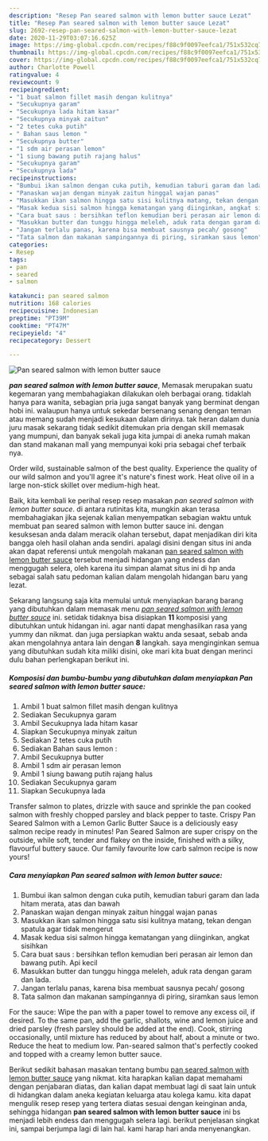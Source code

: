 ```yaml
---
description: "Resep Pan seared salmon with lemon butter sauce Lezat"
title: "Resep Pan seared salmon with lemon butter sauce Lezat"
slug: 2692-resep-pan-seared-salmon-with-lemon-butter-sauce-lezat
date: 2020-11-29T03:07:16.625Z
image: https://img-global.cpcdn.com/recipes/f88c9f0097eefca1/751x532cq70/pan-seared-salmon-with-lemon-butter-sauce-foto-resep-utama.jpg
thumbnail: https://img-global.cpcdn.com/recipes/f88c9f0097eefca1/751x532cq70/pan-seared-salmon-with-lemon-butter-sauce-foto-resep-utama.jpg
cover: https://img-global.cpcdn.com/recipes/f88c9f0097eefca1/751x532cq70/pan-seared-salmon-with-lemon-butter-sauce-foto-resep-utama.jpg
author: Charlotte Powell
ratingvalue: 4
reviewcount: 9
recipeingredient:
- "1 buat salmon fillet masih dengan kulitnya"
- "Secukupnya garam"
- "Secukupnya lada hitam kasar"
- "Secukupnya minyak zaitun"
- "2 tetes cuka putih"
- " Bahan saus lemon "
- "Secukupnya butter"
- "1 sdm air perasan lemon"
- "1 siung bawang putih rajang halus"
- "Secukupnya garam"
- "Secukupnya lada"
recipeinstructions:
- "Bumbui ikan salmon dengan cuka putih, kemudian taburi garam dan lada hitam merata, atas dan bawah"
- "Panaskan wajan dengan minyak zaitun hinggal wajan panas"
- "Masukkan ikan salmon hingga satu sisi kulitnya matang, tekan dengan spatula agar tidak mengerut"
- "Masak kedua sisi salmon hingga kematangan yang diinginkan, angkat sisihkan"
- "Cara buat saus : bersihkan teflon kemudian beri perasan air lemon dan bawang putih. Api kecil"
- "Masukkan butter dan tunggu hingga meleleh, aduk rata dengan garam dan lada."
- "Jangan terlalu panas, karena bisa membuat sausnya pecah/ gosong"
- "Tata salmon dan makanan sampingannya di piring, siramkan saus lemon"
categories:
- Resep
tags:
- pan
- seared
- salmon

katakunci: pan seared salmon 
nutrition: 168 calories
recipecuisine: Indonesian
preptime: "PT39M"
cooktime: "PT47M"
recipeyield: "4"
recipecategory: Dessert

---
```



![Pan seared salmon with lemon butter sauce](https://img-global.cpcdn.com/recipes/f88c9f0097eefca1/751x532cq70/pan-seared-salmon-with-lemon-butter-sauce-foto-resep-utama.jpg)

<b><i>pan seared salmon with lemon butter sauce</i></b>, Memasak merupakan suatu kegemaran yang membahagiakan dilakukan oleh berbagai orang. tidaklah hanya para wanita, sebagian pria juga sangat banyak yang berminat dengan hobi ini. walaupun hanya untuk sekedar bersenang senang dengan teman atau memang sudah menjadi kesukaan dalam dirinya. tak heran dalam dunia juru masak sekarang tidak sedikit ditemukan pria dengan skill memasak yang mumpuni, dan banyak sekali juga kita jumpai di aneka rumah makan dan stand makanan mall yang mempunyai koki pria sebagai chef terbaik nya.

Order wild, sustainable salmon of the best quality. Experience the quality of our wild salmon and you&#39;ll agree it&#39;s nature&#39;s finest work. Heat olive oil in a large non-stick skillet over medium-high heat.

Baik, kita kembali ke perihal resep resep masakan <i>pan seared salmon with lemon butter sauce</i>. di antara rutinitas kita, mungkin akan terasa membahagiakan jika sejenak kalian menyempatkan sebagian waktu untuk membuat pan seared salmon with lemon butter sauce ini. dengan kesuksesan anda dalam meracik olahan tersebut, dapat menjadikan diri kita bangga oleh hasil olahan anda sendiri. apalagi disini dengan situs ini anda akan dapat referensi untuk mengolah makanan <u>pan seared salmon with lemon butter sauce</u> tersebut menjadi hidangan yang endess dan menggugah selera, oleh karena itu simpan alamat situs ini di hp anda sebagai salah satu pedoman kalian dalam mengolah hidangan baru yang lezat.


Sekarang langsung saja kita memulai untuk menyiapkan barang barang yang dibutuhkan dalam memasak menu <u><i>pan seared salmon with lemon butter sauce</i></u> ini. setidak tidaknya bisa disiapkan <b>11</b> komposisi yang dibutuhkan untuk hidangan ini. agar nanti dapat menghasilkan rasa yang yummy dan nikmat. dan juga persiapkan waktu anda sesaat, sebab anda akan mengolahnya antara lain dengan <b>8</b> langkah. saya menginginkan semua yang dibutuhkan sudah kita miliki disini, oke mari kita buat dengan merinci dulu bahan perlengkapan berikut ini.

<!--inarticleads1-->

##### Komposisi dan bumbu-bumbu yang dibutuhkan dalam menyiapkan Pan seared salmon with lemon butter sauce:

1. Ambil 1 buat salmon fillet masih dengan kulitnya
1. Sediakan Secukupnya garam
1. Ambil Secukupnya lada hitam kasar
1. Siapkan Secukupnya minyak zaitun
1. Sediakan 2 tetes cuka putih
1. Sediakan  Bahan saus lemon :
1. Ambil Secukupnya butter
1. Ambil 1 sdm air perasan lemon
1. Ambil 1 siung bawang putih rajang halus
1. Sediakan Secukupnya garam
1. Siapkan Secukupnya lada


Transfer salmon to plates, drizzle with sauce and sprinkle the pan cooked salmon with freshly chopped parsley and black pepper to taste. Crispy Pan Seared Salmon with a Lemon Garlic Butter Sauce is a deliciously easy salmon recipe ready in minutes! Pan Seared Salmon are super crispy on the outside, while soft, tender and flakey on the inside, finished with a silky, flavourful buttery sauce. Our family favourite low carb salmon recipe is now yours! 

<!--inarticleads2-->

##### Cara menyiapkan Pan seared salmon with lemon butter sauce:

1. Bumbui ikan salmon dengan cuka putih, kemudian taburi garam dan lada hitam merata, atas dan bawah
1. Panaskan wajan dengan minyak zaitun hinggal wajan panas
1. Masukkan ikan salmon hingga satu sisi kulitnya matang, tekan dengan spatula agar tidak mengerut
1. Masak kedua sisi salmon hingga kematangan yang diinginkan, angkat sisihkan
1. Cara buat saus : bersihkan teflon kemudian beri perasan air lemon dan bawang putih. Api kecil
1. Masukkan butter dan tunggu hingga meleleh, aduk rata dengan garam dan lada.
1. Jangan terlalu panas, karena bisa membuat sausnya pecah/ gosong
1. Tata salmon dan makanan sampingannya di piring, siramkan saus lemon


For the sauce: Wipe the pan with a paper towel to remove any excess oil, if desired. To the same pan, add the garlic, shallots, wine and lemon juice and dried parsley (fresh parsley should be added at the end). Cook, stirring occasionally, until mixture has reduced by about half, about a minute or two. Reduce the heat to medium low. Pan-seared salmon that&#39;s perfectly cooked and topped with a creamy lemon butter sauce. 

Berikut sedikit bahasan masakan tentang bumbu <u>pan seared salmon with lemon butter sauce</u> yang nikmat. kita harapkan kalian dapat memahami dengan penjabaran diatas, dan kalian dapat membuat lagi di saat lain untuk di hidangkan dalam aneka kegiatan keluarga atau kolega kamu. kita dapat mengulik resep resep yang tertera diatas sesuai dengan keinginan anda, sehingga hidangan <b>pan seared salmon with lemon butter sauce</b> ini bs menjadi lebih endess dan menggugah selera lagi. berikut penjelasan singkat ini, sampai berjumpa lagi di lain hal. kami harap hari anda menyenangkan.
